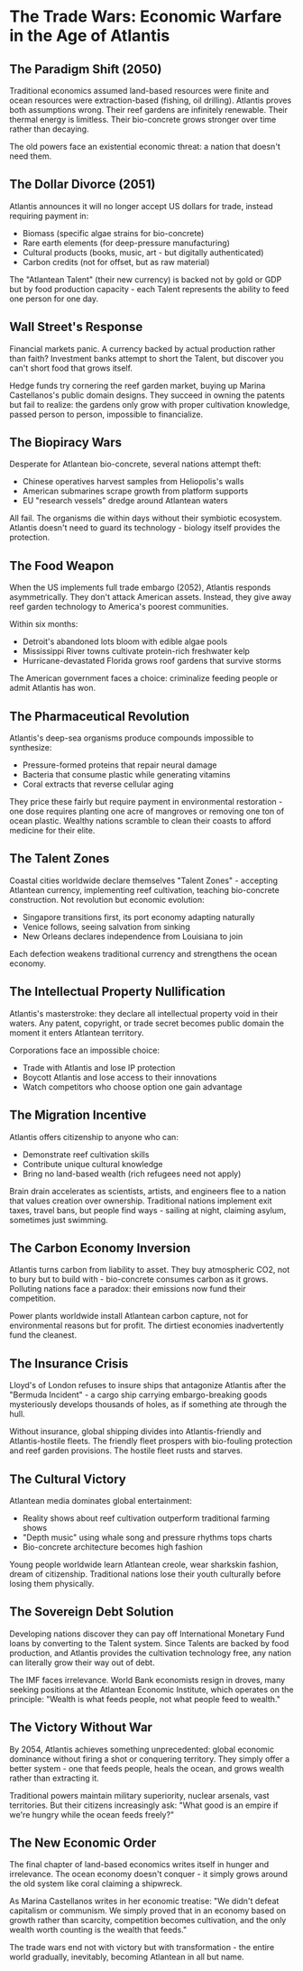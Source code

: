 # The Trade Wars: Economic Warfare in the Age of Atlantis

## The Paradigm Shift (2050)

Traditional economics assumed land-based resources were finite and ocean resources were extraction-based (fishing, oil drilling). Atlantis proves both assumptions wrong. Their reef gardens are infinitely renewable. Their thermal energy is limitless. Their bio-concrete grows stronger over time rather than decaying.

The old powers face an existential economic threat: a nation that doesn't need them.

## The Dollar Divorce (2051)

Atlantis announces it will no longer accept US dollars for trade, instead requiring payment in:
- Biomass (specific algae strains for bio-concrete)
- Rare earth elements (for deep-pressure manufacturing)
- Cultural products (books, music, art - but digitally authenticated)
- Carbon credits (not for offset, but as raw material)

The "Atlantean Talent" (their new currency) is backed not by gold or GDP but by food production capacity - each Talent represents the ability to feed one person for one day.

## Wall Street's Response

Financial markets panic. A currency backed by actual production rather than faith? Investment banks attempt to short the Talent, but discover you can't short food that grows itself. 

Hedge funds try cornering the reef garden market, buying up Marina Castellanos's public domain designs. They succeed in owning the patents but fail to realize: the gardens only grow with proper cultivation knowledge, passed person to person, impossible to financialize.

## The Biopiracy Wars

Desperate for Atlantean bio-concrete, several nations attempt theft:
- Chinese operatives harvest samples from Heliopolis's walls
- American submarines scrape growth from platform supports
- EU "research vessels" dredge around Atlantean waters

All fail. The organisms die within days without their symbiotic ecosystem. Atlantis doesn't need to guard its technology - biology itself provides the protection.

## The Food Weapon

When the US implements full trade embargo (2052), Atlantis responds asymmetrically. They don't attack American assets. Instead, they give away reef garden technology to America's poorest communities.

Within six months:
- Detroit's abandoned lots bloom with edible algae pools
- Mississippi River towns cultivate protein-rich freshwater kelp
- Hurricane-devastated Florida grows roof gardens that survive storms

The American government faces a choice: criminalize feeding people or admit Atlantis has won.

## The Pharmaceutical Revolution

Atlantis's deep-sea organisms produce compounds impossible to synthesize:
- Pressure-formed proteins that repair neural damage
- Bacteria that consume plastic while generating vitamins
- Coral extracts that reverse cellular aging

They price these fairly but require payment in environmental restoration - one dose requires planting one acre of mangroves or removing one ton of ocean plastic. Wealthy nations scramble to clean their coasts to afford medicine for their elite.

## The Talent Zones

Coastal cities worldwide declare themselves "Talent Zones" - accepting Atlantean currency, implementing reef cultivation, teaching bio-concrete construction. Not revolution but economic evolution:
- Singapore transitions first, its port economy adapting naturally
- Venice follows, seeing salvation from sinking
- New Orleans declares independence from Louisiana to join

Each defection weakens traditional currency and strengthens the ocean economy.

## The Intellectual Property Nullification

Atlantis's masterstroke: they declare all intellectual property void in their waters. Any patent, copyright, or trade secret becomes public domain the moment it enters Atlantean territory.

Corporations face an impossible choice:
- Trade with Atlantis and lose IP protection
- Boycott Atlantis and lose access to their innovations
- Watch competitors who choose option one gain advantage

## The Migration Incentive

Atlantis offers citizenship to anyone who can:
- Demonstrate reef cultivation skills
- Contribute unique cultural knowledge
- Bring no land-based wealth (rich refugees need not apply)

Brain drain accelerates as scientists, artists, and engineers flee to a nation that values creation over ownership. Traditional nations implement exit taxes, travel bans, but people find ways - sailing at night, claiming asylum, sometimes just swimming.

## The Carbon Economy Inversion

Atlantis turns carbon from liability to asset. They buy atmospheric CO2, not to bury but to build with - bio-concrete consumes carbon as it grows. Polluting nations face a paradox: their emissions now fund their competition.

Power plants worldwide install Atlantean carbon capture, not for environmental reasons but for profit. The dirtiest economies inadvertently fund the cleanest.

## The Insurance Crisis

Lloyd's of London refuses to insure ships that antagonize Atlantis after the "Bermuda Incident" - a cargo ship carrying embargo-breaking goods mysteriously develops thousands of holes, as if something ate through the hull. 

Without insurance, global shipping divides into Atlantis-friendly and Atlantis-hostile fleets. The friendly fleet prospers with bio-fouling protection and reef garden provisions. The hostile fleet rusts and starves.

## The Cultural Victory

Atlantean media dominates global entertainment:
- Reality shows about reef cultivation outperform traditional farming shows
- "Depth music" using whale song and pressure rhythms tops charts
- Bio-concrete architecture becomes high fashion

Young people worldwide learn Atlantean creole, wear sharkskin fashion, dream of citizenship. Traditional nations lose their youth culturally before losing them physically.

## The Sovereign Debt Solution

Developing nations discover they can pay off International Monetary Fund loans by converting to the Talent system. Since Talents are backed by food production, and Atlantis provides the cultivation technology free, any nation can literally grow their way out of debt.

The IMF faces irrelevance. World Bank economists resign in droves, many seeking positions at the Atlantean Economic Institute, which operates on the principle: "Wealth is what feeds people, not what people feed to wealth."

## The Victory Without War

By 2054, Atlantis achieves something unprecedented: global economic dominance without firing a shot or conquering territory. They simply offer a better system - one that feeds people, heals the ocean, and grows wealth rather than extracting it.

Traditional powers maintain military superiority, nuclear arsenals, vast territories. But their citizens increasingly ask: "What good is an empire if we're hungry while the ocean feeds freely?"

## The New Economic Order

The final chapter of land-based economics writes itself in hunger and irrelevance. The ocean economy doesn't conquer - it simply grows around the old system like coral claiming a shipwreck.

As Marina Castellanos writes in her economic treatise: "We didn't defeat capitalism or communism. We simply proved that in an economy based on growth rather than scarcity, competition becomes cultivation, and the only wealth worth counting is the wealth that feeds."

The trade wars end not with victory but with transformation - the entire world gradually, inevitably, becoming Atlantean in all but name.
